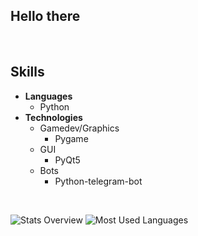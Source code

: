 ## Hello there

<br>

## Skills
- **Languages**
    - Python
- **Technologies**
    - Gamedev/Graphics
        - Pygame
    - GUI
        - PyQt5
    - Bots
        - Python-telegram-bot

<br>

![Stats Overview](https://github.com/Programmer-Anchous/github-stats/blob/master/generated/overview.svg#gh-dark-mode-only)
![Most Used Languages](https://github.com/Programmer-Anchous/github-stats/blob/master/generated/languages.svg#gh-dark-mode-only)
